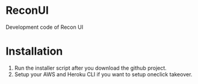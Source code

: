 # ReconUI
Development code of Recon UI


# Installation
1. Run the installer script after you download the github project. 
2. Setup your AWS and Heroku CLI if you want to setup oneclick takeover. 
